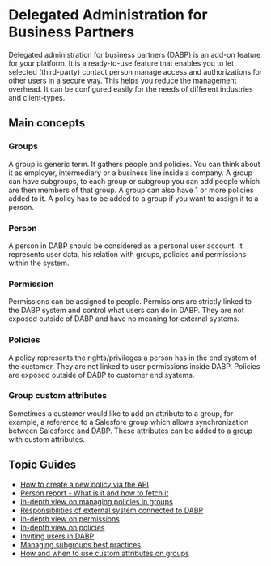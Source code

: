 # Delegated Administration for Business Partners
Delegated administration for business partners (DABP) is an add-on feature for your platform.
It is a ready-to-use feature that enables you to let selected (third-party) contact person manage access and authorizations for other users in a secure way.
This helps you reduce the management overhead. It can be configured easily for the needs of different industries and client-types.

## Main concepts

### Groups
A group is generic term. It gathers people and policies. You can think about it as employer, intermediary or a business line inside a company.
A group can have subgroups, to each group or subgroup you can add people which are then members of that group.
A group can also have 1 or more policies added to it. A policy has to be added to a group if you want to assign it to a person.

### Person
A person in DABP should be considered as a personal user account. It represents user data, his relation with groups, policies and permissions within the system.

### Permission
Permissions can be assigned to people. Permissions are strictly linked to the DABP system and control what users can do in DABP.
They are not exposed outside of DABP and have no meaning for external systems.

### Policies
A policy represents the rights/privileges a person has in the end system of the customer. They are not linked to user permissions inside DABP.
Policies are exposed outside of DABP to customer end systems.

### Group custom attributes
Sometimes a customer would like to add an attribute to a group, for example, a reference to a Salesfore group which allows synchronization between Salesforce and DABP.
These attributes can be added to a group with custom attributes. 

## Topic Guides
- [How to create a new policy via the API](./guides/create-policy-via-api.md)
- [Person report - What is it and how to fetch it](./guides/person-report.md)
- [In-depth view on managing policies in groups](./guides/managing-policies.md)
- [Responsibilities of external system connected to DABP](./guides/external-systems-responsibilities.md)
- [In-depth view on permissions](./guides/permissions-in-depth.md)
- [In-depth view on policies](./guides/policies-in-depth.md)
- [Inviting users in DABP](./guides/inviting-users.md)
- [Managing subgroups best practices](./guides/subgroups-best-practices.md)
- [How and when to use custom attributes on groups](./guides/group-attributes.md)
